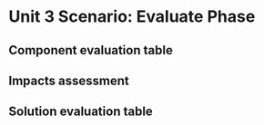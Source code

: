 # Unit 3 Scenario: Evaluate Phase

## Component evaluation table


## Impacts assessment


## Solution evaluation table


